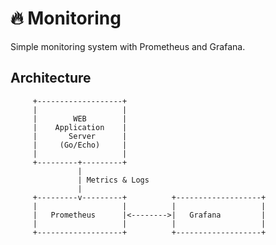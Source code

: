 # 🔥 Monitoring

Simple monitoring system with Prometheus and Grafana.

## Architecture

         +-------------------+
         |                   |
         |        WEB        |
         |    Application    |
         |       Server      |
         |     (Go/Echo)     |
         |                   |
         +---------+---------+
                   |
                   | Metrics & Logs
                   |
         +---------v---------+          +-------------------+
         |                   |          |                   |
         |   Prometheus      |<-------->|   Grafana         |
         |                   |          |                   |
         +-------------------+          +-------------------+
